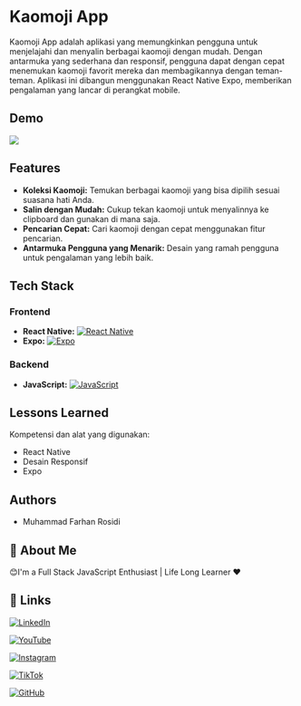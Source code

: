# Kaomoji App

Kaomoji App adalah aplikasi yang memungkinkan pengguna untuk menjelajahi dan menyalin berbagai kaomoji dengan mudah. Dengan antarmuka yang sederhana dan responsif, pengguna dapat dengan cepat menemukan kaomoji favorit mereka dan membagikannya dengan teman-teman. Aplikasi ini dibangun menggunakan React Native Expo, memberikan pengalaman yang lancar di perangkat mobile.

## Demo

![](https://github.com/muhammadfarhanrosidi/kaomoji-app/demo-kaomoji-app.gif)

## Features

- **Koleksi Kaomoji:** Temukan berbagai kaomoji yang bisa dipilih sesuai suasana hati Anda.
- **Salin dengan Mudah:** Cukup tekan kaomoji untuk menyalinnya ke clipboard dan gunakan di mana saja.
- **Pencarian Cepat:** Cari kaomoji dengan cepat menggunakan fitur pencarian.
- **Antarmuka Pengguna yang Menarik:** Desain yang ramah pengguna untuk pengalaman yang lebih baik.

## Tech Stack

### Frontend

- **React Native:** [![React Native](https://img.shields.io/badge/React_Native-61DAFB?style=for-the-badge&logo=react&logoColor=black)](https://reactnative.dev/)
- **Expo:** [![Expo](https://img.shields.io/badge/Expo-1B1F23?style=for-the-badge&logo=expo&logoColor=white)](https://expo.dev/)

### Backend

- **JavaScript:** [![JavaScript](https://img.shields.io/badge/JavaScript-F7DF1E?style=for-the-badge&logo=javascript&logoColor=black)](https://developer.mozilla.org/en-US/docs/Web/JavaScript)

## Lessons Learned

Kompetensi dan alat yang digunakan:

- React Native
- Desain Responsif
- Expo

## Authors

- Muhammad Farhan Rosidi

## 🚀 About Me

😊I'm a Full Stack JavaScript Enthusiast | Life Long Learner ❤️

## 🔗 Links

[![LinkedIn](https://img.shields.io/badge/linkedin-0A66C2?style=for-the-badge&logo=linkedin&logoColor=white)](https://www.linkedin.com/in/mfarhanrosidi/)

[![YouTube](https://img.shields.io/badge/YouTube-FF0000?style=for-the-badge&logo=youtube&logoColor=white)](https://www.youtube.com/c/MuhammadFarhanRosidi/)

[![Instagram](https://img.shields.io/badge/Instagram-E4405F?style=for-the-badge&logo=instagram&logoColor=white)](https://www.instagram.com/muhfarhanrosidi/)

[![TikTok](https://img.shields.io/badge/TikTok-000000?style=for-the-badge&logo=tiktok&logoColor=white)](https://www.tiktok.com/@farhokk/)

[![GitHub](https://img.shields.io/badge/GitHub-100000?style=for-the-badge&logo=github&logoColor=white)](https://github.com/MuhammadFarhanRosidi/)
